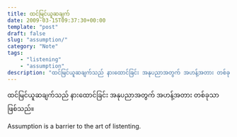 ```yaml
---
title: ထင်မြင်ယူဆချက်
date: 2009-03-15T09:37:30+00:00
template: "post"  
draft: false  
slug: "assumption/"  
category: "Note"
tags:
    - "listening"
    - "assumption"
description: "ထင်မြင်ယူဆချက်သည် နားထောင်ခြင်း အနုပညာအတွက် အဟန့်အတား တစ်ခုသာ ဖြစ်သည်။"
---
```

ထင်မြင်ယူဆချက်သည် နားထောင်ခြင်း အနုပညာအတွက် အဟန့်အတား တစ်ခုသာ ဖြစ်သည်။

Assumption is a barrier to the art of listenting.